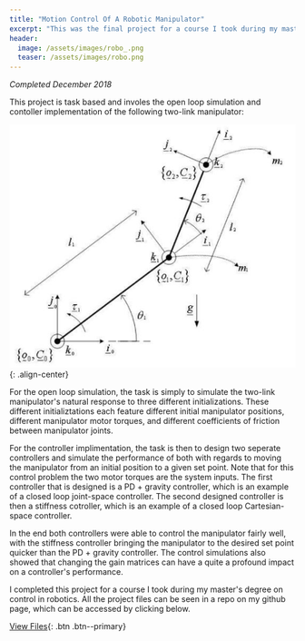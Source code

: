 ```yaml
---
title: "Motion Control Of A Robotic Manipulator"
excerpt: "This was the final project for a course I took during my master's degree on control in robotics."
header:
  image: /assets/images/robo_.png
  teaser: /assets/images/robo.png
---
```

*Completed December 2018*

This project is task based and involes the open loop simulation and contoller implementation of the following two-link manipulator:

![Two-Link Manipulator](/assets/images/twolink.png){: .align-center}

For the open loop simulation, the task is simply to simulate the two-link manipulator's natural response to three different initializations. These different initializtations each feature different initial manipulator positions, different manipulator motor torques, and different coefficients of friction between manipulator joints. 

For the controller implimentation, the task is then to design two seperate controllers and simulate the performance of both with regards to moving the manipulator from an initial position to a given set point. Note that for this control problem the two motor torques are the system inputs. The first controller that is designed is a PD + gravity controller, which is an example of a closed loop joint-space controller. The second designed controller is then a stiffness cotroller, which is an example of a closed loop Cartesian-space controller. 

In the end both controllers were able to control the manipulator fairly well, with the stiffness controller bringing the manipulator to the desired set point quicker than the PD + gravity controller. The control simulations also showed that changing the gain matrices can have a quite a profound impact on a controller's performance.

I completed this project for a course I took during my master's degree on control in robotics. All the project files can be seen in a repo on my github page,
which can be accessed by clicking below.

[View Files](https://github.com/J-Morrison/robot_control){: .btn .btn--primary}